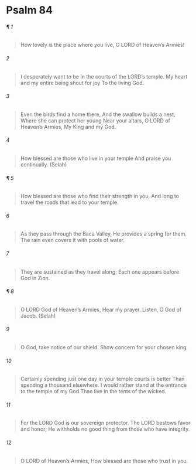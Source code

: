 # Psalm 84
###### ¶ 1
> How lovely is the place where you live,
> O LORD of Heaven’s Armies!
###### 2
> I desperately want to be
> In the courts of the LORD’s temple.
> My heart and my entire being shout for joy
> To the living God.
###### 3
> Even the birds find a home there,
> And the swallow builds a nest,
> Where she can protect her young
> Near your altars, O LORD of Heaven’s Armies,
> My King and my God.
###### 4
> How blessed are those who live in your temple
> And praise you continually. (Selah)
###### ¶ 5
> How blessed are those who find their strength in you,
> And long to travel the roads that lead to your temple.
###### 6
> As they pass through the Baca Valley,
> He provides a spring for them.
> The rain even covers it with pools of water.
###### 7
> They are sustained as they travel along;
> Each one appears before God in Zion.
###### ¶ 8
> O LORD God of Heaven’s Armies,
> Hear my prayer.
> Listen, O God of Jacob. (Selah)
###### 9
> O God, take notice of our shield.
> Show concern for your chosen king.
###### 10
> Certainly spending just one day in your temple courts is better
> Than spending a thousand elsewhere.
> I would rather stand at the entrance to the temple of my God
> Than live in the tents of the wicked.
###### 11
> For the LORD God is our sovereign protector.
> The LORD bestows favor and honor;
> He withholds no good thing from those who have integrity.
###### 12
> O LORD of Heaven’s Armies,
> How blessed are those who trust in you.
